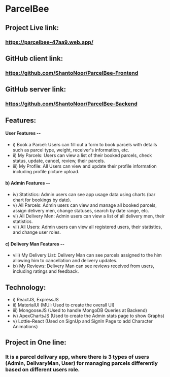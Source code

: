 # ParcelBee

## Project Live link: 
### https://parcelbee-47aa9.web.app/

## GitHub client link: 
### https://github.com/ShantoNoor/ParcelBee-Frontend

## GitHub server link: 
### https://github.com/ShantoNoor/ParcelBee-Backend

## Features: 
#### User Features --
- i) Book a Parcel: Users can fill out a form to book parcels with details such as parcel type, weight, receiver's information, etc. 
- ii) My Parcels: Users can view a list of their booked parcels, check status, update, cancel, review, their parcels.
- iii) My Profile: All Users can view and update their profile information including profile picture upload.

#### b) Admin Features --
- iv) Statistics: Admin users can see app usage data using charts (bar chart for bookings by date).
- v) All Parcels: Admin users can view and manage all booked parcels, assign delivery men, change statuses, search by date range, etc.
- vi) All Delivery Men: Admin users can view a list of all delivery men, their statistics.
- vii) All Users: Admin users can view all registered users, their statistics, and change user roles.

#### c) Delivery Man Features --
- viii) My Delivery List: Delivery Man can see parcels assigned to the him allowing him to cancellation and delivery updates.
- ix) My Reviews: Delivery Man can see reviews received from users, including ratings and feedback.

## Technology: 
- i) ReactJS, ExpressJS
- ii) MaterialUI (MUI: Used to create the overall UI)
- iii) MongooseJS (Used to handle MongoDB Queries at Backend)
- iv) ApexChartsJS (Used to create the Admin stats page to show Graphs)
- v) Lottie-React (Used on SignUp and SignIn Page to add Character Animations)

## Project in One line:
### It is a parcel delivary app, where there is 3 types of users (Admin, DelivaryMan, User) for managing parcels differently based on different users role.
